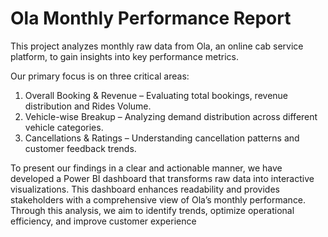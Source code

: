 # Ola Monthly Performance Report
This project analyzes monthly raw data from Ola, an online cab service platform, to gain insights into key performance metrics. 

Our primary focus is on three critical areas:
1. Overall Booking & Revenue – Evaluating total bookings, revenue distribution and Rides Volume.
2. Vehicle-wise Breakup – Analyzing demand distribution across different vehicle categories.
3. Cancellations & Ratings – Understanding cancellation patterns and customer feedback trends.

To present our findings in a clear and actionable manner, we have developed a Power BI dashboard that transforms raw data into interactive visualizations. 
This dashboard enhances readability and provides stakeholders with a comprehensive view of Ola’s monthly performance.
Through this analysis, we aim to identify trends, optimize operational efficiency, and improve customer experience
